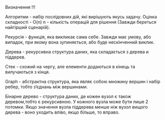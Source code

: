 Визначення !!!

Алгоритми -  набір послідовних дій, які вирішують якусь задачу.
    Оцінка складності - O(n)
        n - кількість операцій для рішення (Завжди береться найгірший сценарій).

Рекурсія - функція, яка викликає сама себе. Завжди має умову, або випадок, при якому вона зупиняється, або буде нескінченний виклик.

Дерева - рекурсивна структура даних, яка складається з дерева и піддерев.

Стек - схожий на чергу, але елементи додаються в кінець та вилучаються з кінця.

Graph - абстрактна структура, яка являє собою множину вершин і набір ребер, тобто зʼєднань між вершинами.

Бінарне дерево - структура даних, де кожен вузол є також деревом,тобто є рекурсивною. У кожного вузла може бути лише 2 потомки. Якщо значення вузла піддерева менше ніж вузол вищого дерева - воно уходить вліво, якщо більше, то вправо.
